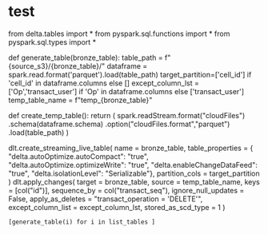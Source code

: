 # test
from delta.tables import *
from pyspark.sql.functions import *
from pyspark.sql.types import *


def generate_table(bronze_table):
  table_path = f"{source_s3}/{bronze_table}/"
  dataframe = spark.read.format('parquet').load(table_path)
  target_partition=['cell_id'] if 'cell_id' in dataframe.columns else []
  except_column_lst = ['Op','transact_user'] if 'Op' in dataframe.columns else ['transact_user']
  temp_table_name = f"temp_{bronze_table}"

  def create_temp_table():
    return (
      spark.readStream.format("cloudFiles")
        .schema(dataframe.schema)
        .option("cloudFiles.format","parquet")
        .load(table_path)
    )
   
  dlt.create_streaming_live_table(
      name = bronze_table,
      table_properties = {
        "delta.autoOptimize.autoCompact": "true",
        "delta.autoOptimize.optimizeWrite": "true",
        "delta.enableChangeDataFeed": "true",
        "delta.isolationLevel": "Serializable"},
      partition_cols = target_partition
    )
  dlt.apply_changes(
        target = bronze_table,
        source = temp_table_name,
        keys = [col("id")],
        sequence_by = col("transact_seq"),
        ignore_null_updates = False,
        apply_as_deletes = "transact_operation = 'DELETE'",
        except_column_list = except_column_lst,
        stored_as_scd_type = 1
    )
    
    [generate_table(i) for i in list_tables ]
